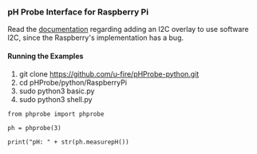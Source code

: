 ### pH Probe Interface for Raspberry Pi

Read the [documentation](http://ufire.co/pHProbe/#getting-started) regarding adding an I2C overlay to use software I2C, since the Raspberry's implementation has a bug.

#### Running the Examples
1. git clone https://github.com/u-fire/pHProbe-python.git
2. cd pHProbe/python/RaspberryPi
3. sudo python3 basic.py
4. sudo python3 shell.py

~~~
from phprobe import phprobe

ph = phprobe(3)

print("pH: " + str(ph.measurepH())
~~~
